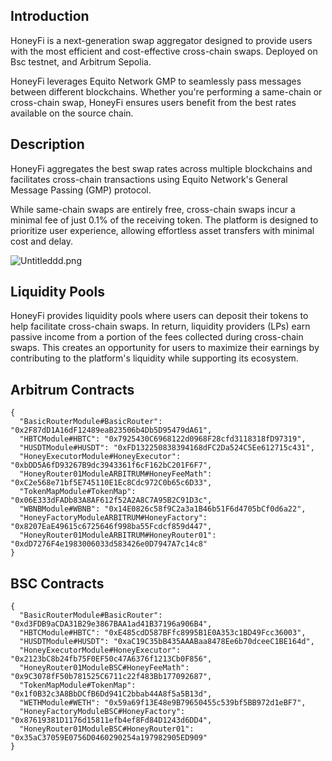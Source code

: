## Introduction 

HoneyFi is a next-generation swap aggregator designed to provide users with the most efficient and cost-effective cross-chain swaps. Deployed on Bsc testnet, and Arbitrum Sepolia.

HoneyFi leverages Equito Network GMP to seamlessly pass messages between different blockchains. Whether you're performing a same-chain or cross-chain swap, HoneyFi ensures users benefit from the best rates available on the source chain.

## Description
HoneyFi aggregates the best swap rates across multiple blockchains and facilitates cross-chain transactions using Equito Network's General Message Passing (GMP) protocol. 

While same-chain swaps are entirely free, cross-chain swaps incur a minimal fee of just 0.1% of the receiving token. The platform is designed to prioritize user experience, allowing effortless asset transfers with minimal cost and delay. 

![Untitleddd.png](https://cdn.dorahacks.io/static/files/191e276cbe65ec2f57aeb1f404cade08.png)

## Liquidity Pools
HoneyFi provides liquidity pools where users can deposit their tokens to help facilitate cross-chain swaps. In return, liquidity providers (LPs) earn passive income from a portion of the fees collected during cross-chain swaps. This creates an opportunity for users to maximize their earnings by contributing to the platform's liquidity while supporting its ecosystem.

## Arbitrum Contracts

```
{
  "BasicRouterModule#BasicRouter": "0x2F87dD1A16dF12489eaB23506b4Db5D95479dA61",
  "HBTCModule#HBTC": "0x7925430C6968122d0968F28cfd3118318fD97319",
  "HUSDTModule#HUSDT": "0xFD132250838394168dFC2Da524C5Ee612715c431",
  "HoneyExecutorModule#HoneyExecutor": "0xbDD5A6fD93267B9dc3943361f6cF162bC201F6F7",
  "HoneyRouter01ModuleARBITRUM#HoneyFeeMath": "0xC2e568e71bf5E745110E1Ec8Cdc972C0b65c6D33",
  "TokenMapModule#TokenMap": "0x06E333dFADb83A8AF612f52A2A8C7A95B2C91D3c",
  "WBNBModule#WBNB": "0x14E0826c58f9C2a3a1B46b51F6d4705bCf0d6a22",
  "HoneyFactoryModuleARBITRUM#HoneyFactory": "0x8207EaE49615c6725646f998ba55Fcdcf859d447",
  "HoneyRouter01ModuleARBITRUM#HoneyRouter01": "0xdD7276F4e1983006033d583426e0D7947A7c14c8"
}
```

## BSC Contracts

```
{
  "BasicRouterModule#BasicRouter": "0xd3FDB9aCDA31B29e3867BAA1ad41B37196a906B4",
  "HBTCModule#HBTC": "0xE485cdD587BFfc8995B1E0A353c1BD49Fcc36003",
  "HUSDTModule#HUSDT": "0xaC19C35bB435AAABaa8478Ee6b70dceeC1BE164d",
  "HoneyExecutorModule#HoneyExecutor": "0x2123bC8b24fb75F0EF50c47A6376f1213Cb0F856",
  "HoneyRouter01ModuleBSC#HoneyFeeMath": "0x9C3078fF50b781525C6711c22f483Bb177092687",
  "TokenMapModule#TokenMap": "0x1f0B32c3A8BbDCfB6Dd941C2bbab44A8f5a5B13d",
  "WETHModule#WETH": "0x59a69f13E48e9B79650455c539bf5BB972d1eBF7",
  "HoneyFactoryModuleBSC#HoneyFactory": "0x87619381D1176d15811efb4ef8Fd84D1243d6DD4",
  "HoneyRouter01ModuleBSC#HoneyRouter01": "0x35aC37059E0756D0460290254a197982905ED909"
}
```
